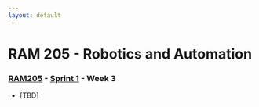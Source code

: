 ```yaml
---
layout: default
---
```


# RAM 205 - Robotics and Automation

### [RAM205](../../) - [Sprint 1](../) - Week 3

- [TBD]
